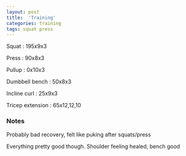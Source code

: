 ```yaml
---
layout: post
title:  'Training'
categories: training
tags: squat press
---
```


Squat : 195x9x3

Press : 90x8x3

Pullup  : 0x10x3

Dumbbell bench  : 50x8x3

Incline curl  : 25x9x3

Tricep extension  : 65x12,12,10

### Notes

Probably bad recovery, felt like puking after squats/press

Everything pretty good though. Shoulder feeling healed, bench good
